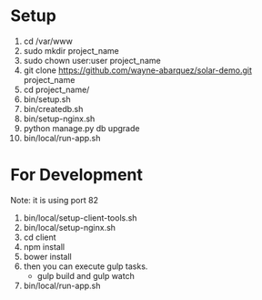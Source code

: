 # Setup
1) cd /var/www
2) sudo mkdir project_name
3) sudo chown user:user project_name
4) git clone https://github.com/wayne-abarquez/solar-demo.git project_name
5) cd project_name/
6) bin/setup.sh
7) bin/createdb.sh
8) bin/setup-nginx.sh
9) python manage.py db upgrade
10) bin/local/run-app.sh

# For Development
Note: it is using port 82
1) bin/local/setup-client-tools.sh
2) bin/local/setup-nginx.sh
3) cd client
4) npm install
5) bower install
6) then you can execute gulp tasks.
   * gulp build and gulp watch
7) bin/local/run-app.sh

